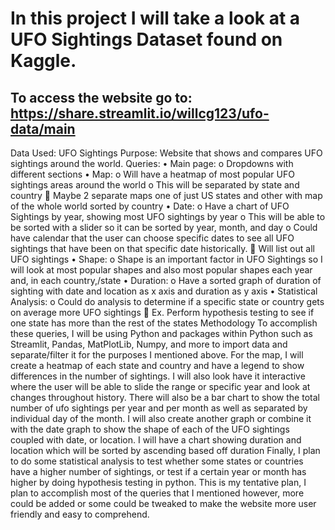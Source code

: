 # In this project I will take a look at a UFO Sightings Dataset found on Kaggle.
## To access the website go to: https://share.streamlit.io/willcg123/ufo-data/main 
Data Used: UFO Sightings
Purpose: Website that shows and compares UFO sightings around the world.
Queries:
•	Main page:
o	Dropdowns with different sections
•	Map:
o	Will have a heatmap of most popular UFO sightings areas around the world
o	This will be separated by state and country
	Maybe 2 separate maps one of just US states and other with map of the whole world sorted by country
•	Date:
o	Have a chart of UFO Sightings by year, showing most UFO sightings by year
o	This will be able to be sorted with a slider so it can be sorted by year, month, and day
o	Could have calendar that the user can choose specific dates to see all UFO sightings that have been on that specific date historically. 
	Will list out all UFO sightings 
•	Shape:
o	Shape is an important factor in UFO Sightings so I will look at most popular shapes and also most popular shapes each year and, in each country,/state
•	Duration:
o	Have a sorted graph of duration of sighting with date and location as x axis and duration as y axis
•	Statistical Analysis:
o	Could do analysis to determine if a specific state or country gets on average more UFO sightings
	Ex. Perform hypothesis testing to see if one state has more than the rest of the states
Methodology
	To accomplish these queries, I will be using Python and packages within Python such as Streamlit, Pandas, MatPlotLib, Numpy, and more to import data and separate/filter it for the purposes I mentioned above. 
For the map, I will create a heatmap of each state and country and have a legend to show differences in the number of sightings. I will also look have it interactive where the user will be able to slide the range or specific year and look at changes throughout history. 
	There will also be a bar chart to show the total number of ufo sightings per year and per month as well as separated by individual day of the month. I will also create another graph or combine it with the date graph to show the shape of each of the UFO sightings coupled with date, or location.
	I will have a chart showing duration and location which will be sorted by ascending based off duration
	Finally, I plan to do some statistical analysis to test whether some states or countries have a higher number of sightings, or test if a certain year or month has higher by doing hypothesis testing in python.
	This is my tentative plan, I plan to accomplish most of the queries that I mentioned however, more could be added or some could be tweaked to make the website more user friendly and easy to comprehend. 
